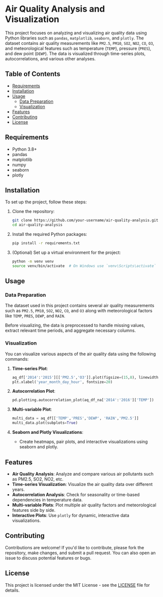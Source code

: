 # Air Quality Analysis and Visualization 

This project focuses on analyzing and visualizing air quality data using Python libraries such as `pandas`, `matplotlib`, `seaborn`, and `plotly`. The dataset contains air quality measurements like `PM2.5`, `PM10`, `SO2`, `NO2`, `CO`, `O3`, and meteorological features such as temperature (`TEMP`), pressure (`PRES`), and dew point (`DEWP`). The data is visualized through time-series plots, autocorrelations, and various other analyses.

## Table of Contents

- [Requirements](#requirements)
- [Installation](#installation)
- [Usage](#usage)
  - [Data Preparation](#data-preparation)
  - [Visualization](#visualization)
- [Features](#features)
- [Contributing](#contributing)
- [License](#license)

## Requirements

- Python 3.8+
- pandas
- matplotlib
- numpy
- seaborn
- plotly

## Installation

To set up the project, follow these steps:

1. Clone the repository:
    ```bash
    git clone https://github.com/your-username/air-quality-analysis.git
    cd air-quality-analysis
    ```

2. Install the required Python packages:
    ```bash
    pip install -r requirements.txt
    ```

3. (Optional) Set up a virtual environment for the project:
    ```bash
    python -m venv venv
    source venv/bin/activate  # On Windows use `venv\Scripts\activate`
    ```

## Usage

### Data Preparation

The dataset used in this project contains several air quality measurements such as `PM2.5`, `PM10`, `SO2`, `NO2`, `CO`, and `O3` along with meteorological factors like `TEMP`, `PRES`, `DEWP`, and `RAIN`.

Before visualizing, the data is preprocessed to handle missing values, extract relevant time periods, and aggregate necessary columns.

### Visualization

You can visualize various aspects of the air quality data using the following commands:

1. **Time-series Plot**:
    ```python
    aq_df['2014':'2015'][['PM2.5','O3']].plot(figsize=(15,8), linewidth=3, fontsize=15)
    plt.xlabel('year_month_day_hour', fontsize=20)
    ```

2. **Autocorrelation Plot**:
    ```python
    pd.plotting.autocorrelation_plot(aq_df_na['2014':'2016']['TEMP'])
    ```

3. **Multi-variable Plot**:
    ```python
    multi_data = aq_df[['TEMP','PRES','DEWP', 'RAIN','PM2.5']]
    multi_data.plot(subplots=True)
    ```

4. **Seaborn and Plotly Visualizations**:
    - Create heatmaps, pair plots, and interactive visualizations using seaborn and plotly.

## Features

- **Air Quality Analysis**: Analyze and compare various air pollutants such as PM2.5, SO2, NO2, etc.
- **Time-series Visualization**: Visualize the air quality data over different years.
- **Autocorrelation Analysis**: Check for seasonality or time-based dependencies in temperature data.
- **Multi-variable Plots**: Plot multiple air quality factors and meteorological features side by side.
- **Interactive Plots**: Use `plotly` for dynamic, interactive data visualizations.

## Contributing

Contributions are welcome! If you'd like to contribute, please fork the repository, make changes, and submit a pull request. You can also open an issue to discuss potential features or bugs.

## License

This project is licensed under the MIT License - see the [LICENSE](LICENSE) file for details.
